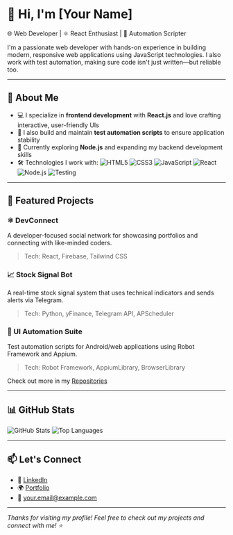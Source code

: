 # 👋 Hi, I'm [Your Name]

🌐 Web Developer | ⚛️ React Enthusiast | 🤖 Automation Scripter

I'm a passionate web developer with hands-on experience in building modern, responsive web applications using JavaScript technologies. I also work with test automation, making sure code isn't just written—but reliable too.

---

## 🚀 About Me

- 💻 I specialize in **frontend development** with **React.js** and love crafting interactive, user-friendly UIs
- 🧪 I also build and maintain **test automation scripts** to ensure application stability
- 🌱 Currently exploring **Node.js** and expanding my backend development skills
- 🛠️ Technologies I work with:
  ![HTML5](https://img.shields.io/badge/HTML5-E34F26?style=flat&logo=html5&logoColor=white)
  ![CSS3](https://img.shields.io/badge/CSS3-1572B6?style=flat&logo=css3&logoColor=white)
  ![JavaScript](https://img.shields.io/badge/JavaScript-F7DF1E?style=flat&logo=javascript&logoColor=black)
  ![React](https://img.shields.io/badge/React-20232A?style=flat&logo=react&logoColor=61DAFB)
  ![Node.js](https://img.shields.io/badge/Node.js-339933?style=flat&logo=node.js&logoColor=white)
  ![Testing](https://img.shields.io/badge/Test%20Automation-6c63ff?style=flat&logo=robot-framework&logoColor=white)

---

## 📂 Featured Projects

### ⚛️ DevConnect
A developer-focused social network for showcasing portfolios and connecting with like-minded coders.  
> Tech: React, Firebase, Tailwind CSS

### 📈 Stock Signal Bot
A real-time stock signal system that uses technical indicators and sends alerts via Telegram.  
> Tech: Python, yFinance, Telegram API, APScheduler

### 🧪 UI Automation Suite
Test automation scripts for Android/web applications using Robot Framework and Appium.  
> Tech: Robot Framework, AppiumLibrary, BrowserLibrary

Check out more in my [Repositories](https://github.com/yourusername?tab=repositories)

---

## 📊 GitHub Stats

![GitHub Stats](https://github-readme-stats.vercel.app/api?username=yourusername&show_icons=true&theme=radical)
![Top Languages](https://github-readme-stats.vercel.app/api/top-langs/?username=yourusername&layout=compact&theme=radical)

---

## 📫 Let's Connect

- 🔗 [LinkedIn](https://linkedin.com/in/yourusername)
- 🌍 [Portfolio](https://yourportfolio.com)
- 📧 [your.email@example.com](mailto:your.email@example.com)

---

_Thanks for visiting my profile! Feel free to check out my projects and connect with me! ⭐_
